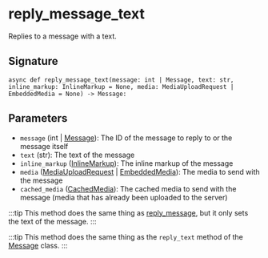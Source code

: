 # reply_message_text

Replies to a message with a text.

## Signature

`async def reply_message_text(message: int | Message, text: str, inline_markup: InlineMarkup = None, media: MediaUploadRequest | EmbeddedMedia = None) -> Message:`

## Parameters

- `message` (int | [Message](../types/message)): The ID of the message to reply to or the message itself
- `text` (str): The text of the message
- `inline_markup` ([InlineMarkup](../types/inline_markup)): The inline markup of the message
- `media` ([MediaUploadRequest](../types/media_upload_request) | [EmbeddedMedia](../types/embedded_media.md)): The media to send with the message
- `cached_media` ([CachedMedia](../types/media)): The cached media to send with the message (media that has already been uploaded to the server)


:::tip
This method does the same thing as [reply_message](../methods/reply_message), but it only sets the text of the message.
:::

:::tip
This method does the same thing as the `reply_text` method of the [Message](../types/message) class.
:::